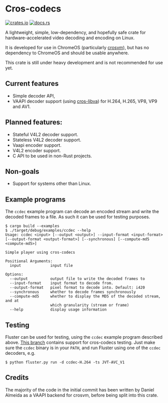 # Cros-codecs

[<img alt="crates.io" src="https://img.shields.io/crates/v/cros-codecs">](https://crates.io/crates/cros-codecs)
[<img alt="docs.rs" src="https://img.shields.io/docsrs/cros-codecs">](https://docs.rs/cros-codecs/latest/cros_codecs/)

A lightweight, simple, low-dependency, and hopefully safe crate for hardware-accelerated video
decoding and encoding on Linux.

It is developed for use in ChromeOS (particularly [crosvm](https://github.com/google/crosvm)), but
has no dependency to ChromeOS and should be usable anywhere.

This crate is still under heavy development and is not recommended for use yet.

## Current features

* Simple decoder API,
* VAAPI decoder support (using
  [cros-libva](https://github.com/chromeos/cros-libva)) for H.264, H.265, VP8,
  VP9 and AV1.

## Planned features:

* Stateful V4L2 decoder support.
* Stateless V4L2 decoder support.
* Vaapi encoder support.
* V4L2 encoder support.
* C API to be used in non-Rust projects.

## Non-goals

* Support for systems other than Linux.

## Example programs

The `ccdec` example program can decode an encoded stream and write the decoded frames to a file. As
such it can be used for testing purposes.

```
$ cargo build --examples
$ ./target/debug/examples/ccdec --help
Usage: ccdec <input> [--output <output>] --input-format <input-format> [--output-format <output-format>] [--synchronous] [--compute-md5 <compute-md5>]

Simple player using cros-codecs

Positional Arguments:
  input             input file

Options:
  --output          output file to write the decoded frames to
  --input-format    input format to decode from.
  --output-format   pixel format to decode into. Default: i420
  --synchronous     whether to decode frames synchronously
  --compute-md5     whether to display the MD5 of the decoded stream, and at
                    which granularity (stream or frame)
  --help            display usage information
```

## Testing

Fluster can be used for testing, using the `ccdec` example program described above. [This
branch](https://github.com/Gnurou/fluster/tree/cros-codecs) contains support for cros-codecs
testing. Just make sure the `ccdec` binary is in your `PATH`, and run Fluster using one of the
`ccdec` decoders, e.g.

```
$ python fluster.py run -d ccdec-H.264 -ts JVT-AVC_V1
```

## Credits

The majority of the code in the initial commit has been written by Daniel
Almeida as a VAAPI backend for crosvm, before being split into this crate.

